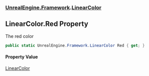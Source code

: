 ### [UnrealEngine.Framework](./UnrealEngine-Framework.md 'UnrealEngine.Framework').[LinearColor](./LinearColor.md 'UnrealEngine.Framework.LinearColor')
## LinearColor.Red Property
The red color  
```csharp
public static UnrealEngine.Framework.LinearColor Red { get; }
```
#### Property Value
[LinearColor](./LinearColor.md 'UnrealEngine.Framework.LinearColor')  
